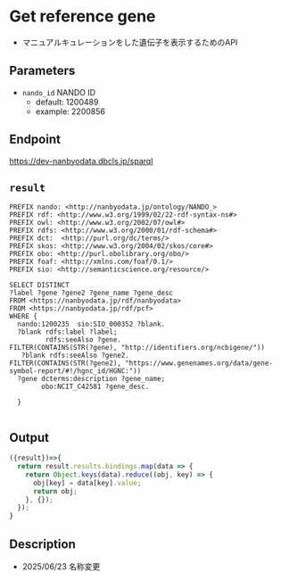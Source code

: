 # Get reference gene
- マニュアルキュレーションをした遺伝子を表示するためのAPI

## Parameters

* `nando_id` NANDO ID
  * default: 1200489 
  * example: 2200856

## Endpoint

https://dev-nanbyodata.dbcls.jp/sparql

## `result` 
```sparql
PREFIX nando: <http://nanbyodata.jp/ontology/NANDO_>
PREFIX rdf: <http://www.w3.org/1999/02/22-rdf-syntax-ns#>
PREFIX owl: <http://www.w3.org/2002/07/owl#>
PREFIX rdfs: <http://www.w3.org/2000/01/rdf-schema#>
PREFIX dct:  <http://purl.org/dc/terms/>
PREFIX skos: <http://www.w3.org/2004/02/skos/core#>
PREFIX obo: <http://purl.obolibrary.org/obo/>
PREFIX foaf: <http://xmlns.com/foaf/0.1/>
PREFIX sio: <http://semanticscience.org/resource/>

SELECT DISTINCT
?label ?gene ?gene2 ?gene_name ?gene_desc
FROM <https://nanbyodata.jp/rdf/nanbyodata>
FROM <https://nanbyodata.jp/rdf/pcf>
WHERE {
  nando:1200235  sio:SIO_000352 ?blank.
  ?blank rdfs:label ?label;
         rdfs:seeAlso ?gene.
FILTER(CONTAINS(STR(?gene), "http://identifiers.org/ncbigene/"))
   ?blank rdfs:seeAlso ?gene2.
FILTER(CONTAINS(STR(?gene2), "https://www.genenames.org/data/gene-symbol-report/#!/hgnc_id/HGNC:"))
  ?gene dcterms:description ?gene_name;
        obo:NCIT_C42581 ?gene_desc.

  }


```

## Output
```javascript
({result})=>{ 
  return result.results.bindings.map(data => {
    return Object.keys(data).reduce((obj, key) => {
      obj[key] = data[key].value;
      return obj;
    }, {});
  });
}
```
## Description
- 2025/06/23 名称変更